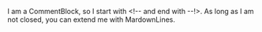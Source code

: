 I am a CommentBlock, so I start with <!-- and end with --!>.
As long as I am not closed, you can extend me with MardownLines.